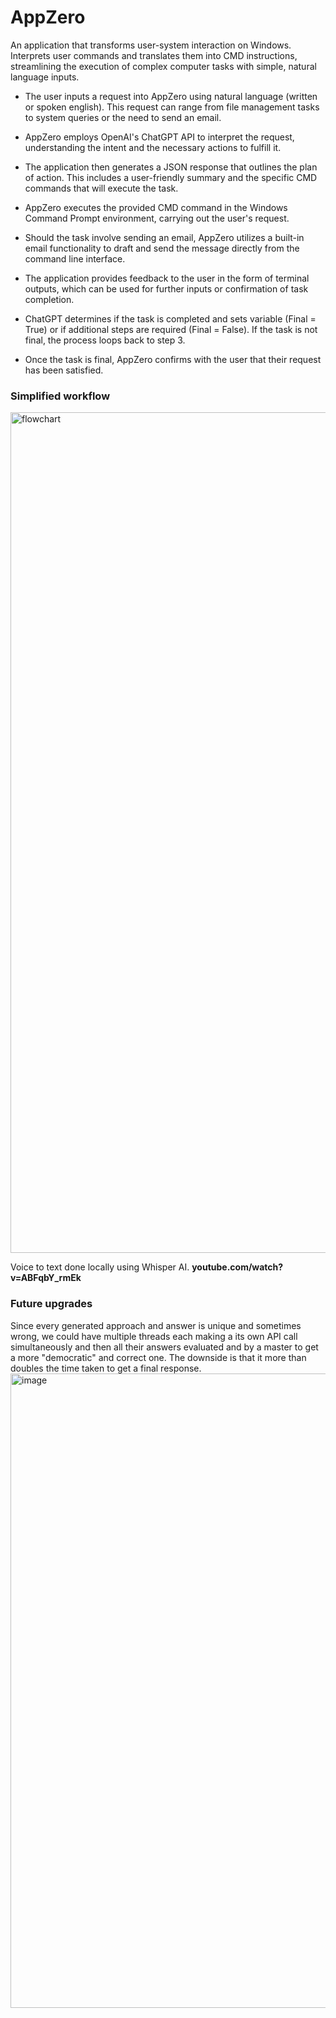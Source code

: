 # AppZero 

An application that transforms user-system interaction on Windows. Interprets user commands and translates them into CMD instructions, streamlining the execution of complex computer tasks with simple, natural language inputs.

- The user inputs a request into AppZero using natural language (written or spoken english). This request can range from file management tasks to system queries or the need to send an email.

- AppZero employs OpenAI's ChatGPT API to interpret the request, understanding the intent and the necessary actions to fulfill it.

- The application then generates a JSON response that outlines the plan of action. This includes a user-friendly summary and the specific CMD commands that will execute the task.

- AppZero executes the provided CMD command in the Windows Command Prompt environment, carrying out the user's request.

- Should the task involve sending an email, AppZero utilizes a built-in email functionality to draft and send the message directly from the command line interface.

- The application provides feedback to the user in the form of terminal outputs, which can be used for further inputs or confirmation of task completion.

- ChatGPT determines if the task is completed and sets variable (Final = True) or if additional steps are required (Final = False). If the task is not final, the process loops back to step 3.

- Once the task is final, AppZero confirms with the user that their request has been satisfied.


### Simplified workflow 
<img width="1345" alt="flowchart" src="https://github.com/nikhil-mathews/app-zero/assets/52326197/e97ce8b7-18eb-4f87-95a5-d4c176631c8e">

Voice to text done locally using Whisper AI.
**youtube.com/watch?v=ABFqbY_rmEk**

### Future upgrades
Since every generated approach and answer is unique and sometimes wrong, we could have multiple threads each making a its own API call simultaneously and then all their answers evaluated and by a master to get a more "democratic" and correct one.
The downside is that it more than doubles the time taken to get a final response.
<img width="1015" alt="image" src="https://github.com/nikhil-mathews/app-zero/assets/52326197/c0063045-5419-4455-8650-656a8fcba283">
